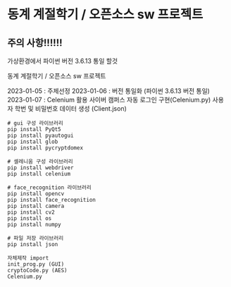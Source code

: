 # 동계 계절학기 / 오픈소스 sw 프로젝트

## 주의 사항!!!!!!

가상환경에서 파이썬 버전 3.6.13 통일 할것

동계 계절학기 / 오픈소스 sw 프로젝트

2023-01-05 : 주제선정
2023-01-06 : 버전 통일화 (파이썬 3.6.13 버전 통일)
2023-01-07 : Celenium 활용 사이버 캠퍼스 자동 로그인 구현(Celenium.py)
사용자 학번 및 비밀번호 데이터 생성 (Client.json)

```
# gui 구성 라이브러리
pip install PyQt5
pip install pyautogui
pip install glob
pip install pycryptdomex

# 셀레니움 구성 라이브러리
pip install webdriver
pip install celenium

# face_recognition 라이브러리
pip install opencv
pip install face_recognition
pip install camera
pip install cv2
pip install os
pip install numpy

# 파일 저장 라이브러리
pip install json

자체제작 import
init_prog.py (GUI)
cryptoCode.py (AES)
Celenium.py

```
